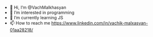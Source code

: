 - 👋 Hi, I’m @VachMalkhasyan
- 👀 I’m interested in programming
- 🌱 I’m currently learning JS
- 📫 How to reach me https://www.linkedin.com/in/vachik-malxasyan-01aa28218/ 

